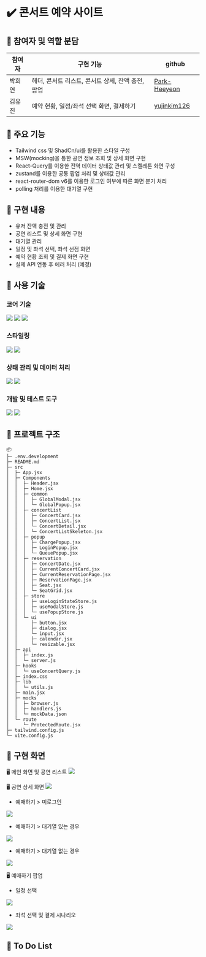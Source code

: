 
# ✔️ 콘서트 예약 사이트

## 📍 참여자 및 역할 분담

| 참여자 | 구현 기능 | github | 
| --- | --- | --- |
| 박희연 | 헤더, 콘서트 리스트, 콘서트 상세, 잔액 충전, 팝업 |  [Park-Heeyeon](https://github.com/Park-Heeyeon) 
| 김유진 | 예약 현황, 일정/좌석 선택 화면, 결제하기 |  [yujinkim126](https://github.com/yujinkim126)


## 📍 주요 기능
- Tailwind css 및 ShadCn/ui를 활용한 스타일 구성
- MSW(mocking)을 통한 공연 정보 조회 및 상세 화면 구현 
- React-Query를 이용한 전역 데이터 상태값 관리 및 스켈레톤 화면 구성
- zustand를 이용한 공통 팝업 처리 및 상태값 관리
- react-router-dom v6를 이용한 로그인 여부에 따른 화면 분기 처리
- polling 처리를 이용한 대기열 구현


## 📍 구현 내용
- 유저 잔액 충전 및 관리 
- 공연 리스트 및 상세 화면 구현
- 대기열 관리
- 일정 및 좌석 선택, 좌석 선점 화면
- 예약 현황 조회 및 결제 화면 구현
- 실제 API 연동 후 에러 처리 (예정)

## 📍 사용 기술
### 코어 기술
<img src="https://img.shields.io/badge/JavaScript-F7DF1E?style=for-the-badge&logo=JavaScript&logoColor=white"/>
<img src="https://img.shields.io/badge/React-20232A?style=for-the-badge&logo=react&logoColor=61DAFB"/>
<img src="https://img.shields.io/badge/Vite-646CFF?style=for-the-badge&logo=Vite&logoColor=white" />

### 스타일링
<img src="https://img.shields.io/badge/Tailwind_CSS-38B2AC?style=for-the-badge&logo=tailwind-css&logoColor=white">
<img src="https://img.shields.io/badge/Shadcn/Ui-000000?style=for-the-badge&logo=Shadcn&logoColor=white">

### 상태 관리 및 데이터 처리
<img src="https://img.shields.io/badge/Zustand-cccccc?style=for-the-badge&logo=Zustand&logoColor=white">
<img src="https://img.shields.io/badge/React_Query-FF4154?style=for-the-badge&logo=react-query&logoColor=white">

### 개발 및 테스트 도구
<img src="https://img.shields.io/badge/MSW-ff6933?style=for-the-badge&logo=MSW&logoColor=white">
<img src="https://img.shields.io/badge/Jest-C21325?style=for-the-badge&logo=Jest&logoColor=white">


## 📍 프로젝트 구조
```
📦 
├─ .env.development
├─ README.md
├─ src
│  ├─ App.jsx
│  ├─ Components
│  │  ├─ Header.jsx
│  │  ├─ Home.jsx
│  │  ├─ common
│  │  │  ├─ GlobalModal.jsx
│  │  │  └─ GlobalPopup.jsx
│  │  ├─ concertList
│  │  │  ├─ ConcertCard.jsx
│  │  │  ├─ ConcertList.jsx
│  │  │  └─ ConcertDetail.jsx
│  │  │  └─ ConcertListSkeleton.jsx
│  │  ├─ popup
│  │  │  ├─ ChargePopup.jsx
│  │  │  ├─ LoginPopup.jsx
│  │  │  └─ QueuePopup.jsx
│  │  ├─ reservation
│  │  │  ├─ ConcertDate.jsx
│  │  │  ├─ CurrentConcertCard.jsx
│  │  │  ├─ CurrentReservationPage.jsx
│  │  │  ├─ ReservationPage.jsx
│  │  │  ├─ Seat.jsx
│  │  │  └─ SeatGrid.jsx
│  │  ├─ store
│  │  │  ├─ useLoginStateStore.js
│  │  │  ├─ useModalStore.js
│  │  │  └─ usePopupStore.js
│  │  └─ ui
│  │     ├─ button.jsx
│  │     ├─ dialog.jsx
│  │     └─ input.jsx
│  │     ├─ calendar.jsx
│  │     └─ resizable.jsx
│  ├─ api
│  │  ├─ index.js
│  │  └─ server.js
│  ├─ hooks
│  │  └─ useConcertQuery.js
│  ├─ index.css
│  ├─ lib
│  │  └─ utils.js
│  ├─ main.jsx
│  ├─ mocks
│  │  ├─ browser.js
│  │  ├─ handlers.js
│  │  └─ mockData.json
│  └─ route
│     └─ ProtectedRoute.jsx
├─ tailwind.config.js
└─ vite.config.js
```


## 📍 구현 화면
🖥 메인 화면 및 공연 리스트
<img src="https://github.com/user-attachments/assets/6d2d3f5d-4de3-4b18-bf84-3e0f2adf03d0" />

🖥 공연 상세 화면
<img src="https://github.com/user-attachments/assets/5a37421e-2c0c-4f62-8fa7-92758ea0743b" />


- 예매하기 > 미로그인
<img src="https://github.com/user-attachments/assets/c7b15183-a9ed-42db-9126-c2307ab8ef0c"/>



- 예매하기 > 대기열 있는 경우
<img src="https://github.com/user-attachments/assets/17259af7-85a3-4449-b782-15a36f1db2a6" />



- 예매하기 > 대기열 없는 경우
<img src="https://github.com/user-attachments/assets/e9259ba9-05fa-497b-9168-a8fe3b016377" />

🖥 예매하기 팝업
- 일정 선택
<img src="https://github.com/user-attachments/assets/e9259ba9-05fa-497b-9168-a8fe3b016377" />

- 좌석 선택 및 결제 시나리오
<img src="https://github.com/user-attachments/assets/c4489c6d-f1ed-4bab-b88c-504e9ab7fae6" />


## 📍 To Do List



